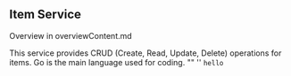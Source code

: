## Item Service

Overview in overviewContent.md

This service provides CRUD (Create, Read, Update, Delete) operations for items. Go is the main language used for coding.
""
''
`hello`

```<>

```

